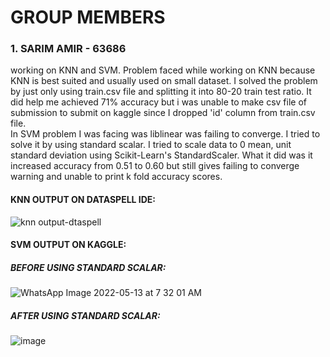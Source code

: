 # GROUP MEMBERS
### 1. SARIM AMIR - 63686 
working on KNN and SVM.
Problem faced while working on KNN because KNN is best suited and usually used on small dataset. I solved the problem by just only using train.csv file and splitting it into 80-20 train test ratio. It did help me achieved 71% accuracy but i was unable to make csv file of submission to submit on kaggle since I dropped 'id' column from train.csv file. \
In SVM problem I was facing was liblinear was failing to converge. I tried to solve it by using standard scalar. I tried to scale data to 0 mean, unit standard deviation using Scikit-Learn's StandardScaler. What it did was it increased accuracy from 0.51 to 0.60 but still gives failing to converge warning and unable to print k fold accuracy scores.
#### KNN OUTPUT ON DATASPELL IDE:

![knn output-dtaspell](https://user-images.githubusercontent.com/73839879/168310337-d3578c60-1202-4e3b-bf2a-5475423ffb68.PNG)

#### SVM OUTPUT ON KAGGLE:
##### BEFORE USING STANDARD SCALAR:
![WhatsApp Image 2022-05-13 at 7 32 01 AM](https://user-images.githubusercontent.com/73839879/168313252-9aa10341-73c3-480c-8060-eb5d9a1024ba.jpeg)

##### AFTER USING STANDARD SCALAR:
![image](https://user-images.githubusercontent.com/73839879/168312746-b1a5b15e-c26f-47a0-83b2-8dcc1c8bd254.png)
